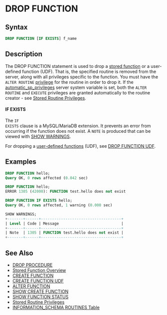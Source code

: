 # DROP FUNCTION

## Syntax

```sql
DROP FUNCTION [IF EXISTS] f_name
```

## Description

The DROP FUNCTION statement is used to drop a [stored function](/programming-customizing-mariadb/stored-routines/stored-functions/) or a user-defined function (UDF). That is, the specified routine is removed from the server, along with all privileges specific to the function. You must have the `ALTER ROUTINE` [privilege](/sql-statements-structure/sql-statements/account-management-sql-commands/grant/) for the routine in order to drop it. If the [automatic_sp_privileges](/kb/en/server-system-variables/#automatic_sp_privileges) server system variable is set, both the `ALTER ROUTINE` and `EXECUTE` privileges are granted automatically to the routine creator - see [Stored Routine Privileges](/programming-customizing-mariadb/stored-routines/stored-functions/stored-routine-privileges/).

#### IF EXISTS

The <code class="highlight fixed" style="white-space:pre-wrap">IF EXISTS</code> clause is a MySQL/MariaDB extension.  It
prevents an error from occurring if the function does not exist. A
`NOTE` is produced that can be viewed with [SHOW WARNINGS](/sql-statements-structure/sql-statements/administrative-sql-statements/show/show-warnings/).

For dropping a [user-defined functions](/programming-customizing-mariadb/user-defined-functions/) (UDF), see [DROP FUNCTION UDF](/programming-customizing-mariadb/user-defined-functions/drop-function-udf/).

## Examples

```sql
DROP FUNCTION hello;
Query OK, 0 rows affected (0.042 sec)

DROP FUNCTION hello;
ERROR 1305 (42000): FUNCTION test.hello does not exist

DROP FUNCTION IF EXISTS hello;
Query OK, 0 rows affected, 1 warning (0.000 sec)

SHOW WARNINGS;
+-------+------+------------------------------------+
| Level | Code | Message                            |
+-------+------+------------------------------------+
| Note  | 1305 | FUNCTION test.hello does not exist |
+-------+------+------------------------------------+
```

## See Also

- [DROP PROCEDURE](/programming-customizing-mariadb/stored-routines/stored-procedures/drop-procedure/)
- [Stored Function Overview](/programming-customizing-mariadb/stored-routines/stored-functions/stored-function-overview/)
- [CREATE FUNCTION](/sql-statements-structure/sql-statements/data-definition/create/create-function/)
- [CREATE FUNCTION UDF](/programming-customizing-mariadb/user-defined-functions/create-function-udf/)
- [ALTER FUNCTION](/sql-statements-structure/sql-statements/data-definition/alter/alter-function/)
- [SHOW CREATE FUNCTION](/sql-statements-structure/sql-statements/administrative-sql-statements/show/show-create-function/)
- [SHOW FUNCTION STATUS](/sql-statements-structure/sql-statements/administrative-sql-statements/show/show-function-status/)
- [Stored Routine Privileges](/programming-customizing-mariadb/stored-routines/stored-functions/stored-routine-privileges/)
- [INFORMATION_SCHEMA ROUTINES Table](/sql-statements-structure/sql-statements/administrative-sql-statements/system-tables/information-schema/information-schema-tables/information-schema-routines-table/)